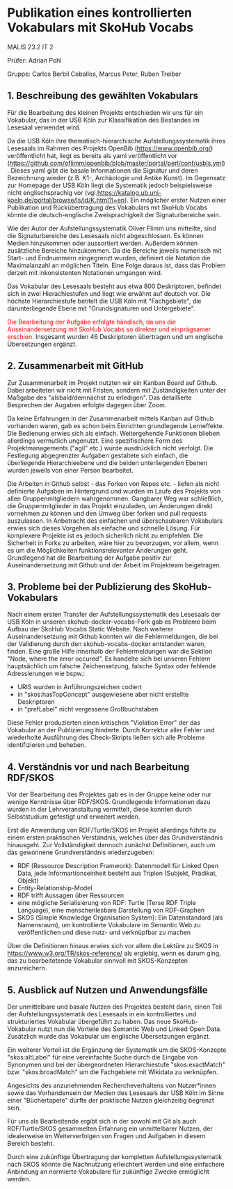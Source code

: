 # Publikation eines kontrollierten Vokabulars mit SkoHub Vocabs

MALIS 23.2 IT 2

Prüfer: Adrian Pohl

Gruppe:
Carlos Berbil Ceballos, Marcus Peter, Ruben Treiber


## **1. Beschreibung des gewählten Vokabulars**

Für die Bearbeitung des kleinen Projekts entschieden wir uns für ein Vokabular, das in der USB Köln zur Klassifikation des Bestandes im Lesesaal verwendet wird.

Da die USB Köln ihre thematisch-hierarchische Aufstellungssystematik ihres Lesesaals im Rahmen des Projekts OpenBib (https://www.openbib.org/) veröffentlicht hat, liegt es bereits als yaml veröffentlicht vor (https://github.com/oflimm/openbib/blob/master/portal/perl/conf/usbls.yml).
Dieses yaml gibt die basale Informationen die Signatur und deren Bezeichnung wieder (z.B. K1-, Archäologie und Antike Kunst).
Im Gegensatz zur Homepage der USB Köln liegt die Systematik jedoch beispielsweise nicht englischsprachig vor (vgl.https://katalog.ub.uni-koeln.de/portal/browse/ls/id/K.html?l=en).
Ein möglicher erster Nutzen einer Publikation und Rückübertragung des Vokabulars mit SkoHub Vocabs könnte die deutsch-englische Zweisprachigkeit der Signaturbereiche sein. 

Wie der Autor der Aufstellungssystematik Oliver Flimm uns mitteilte, sind die Signaturbereiche des Lesesaals nicht abgeschlossen. Es können Medien hinzukommen oder aussortiert werden. Außerdem können zusätzliche Bereiche hinzukommen. Da die Bereiche jeweils numerisch mit Start- und Endnummern eingegrenzt wurden, definiert die Notation die Maximalanzahl an möglichen Titeln. Eine Folge daraus ist, dass das Problem derzeit mit inkonsistenten Notationen umgangen wird. 

Das Vokabular des Lesesaals besteht aus etwa 800 Deskriptoren, befindet sich in zwei Hierachiestufen und liegt wie erwähnt auf deutsch vor. Die höchste Hierarchiestufe betitelt die USB Köln mit "Fachgebiete", die darunterliegende Ebene mit "Grundsignaturen und Untergebiete".

<span style="color:red">Die Bearbeitung der Aufgabe erfolgte händisch, da uns die Auseinandersetzung mit SkoHub Vocabs so direkter und einprägsamer erschien.</span> Insgesamt wurden 46 Deskriptoren übertragen und um englische Übersetzungen ergänzt.


## **2. Zusammenarbeit mit GitHub**

Zur Zusammenarbeit im Projekt nutzten wir ein Kanban Board auf Github. Dabei arbeiteten wir nicht mit Fristen, sondern mit Zuständigkeiten unter der Maßgabe des "alsbald/demnächst zu erledigen". Das detaillierte Besprechen der Augaben erfolgte dagegen über Zoom.

Da keine Erfahrungen in der Zusammenarbeit mittels Kanban auf Github vorhanden waren, gab es schon beim Einrichten grundlegende Lerneffekte. Die Bedienung erwies sich als einfach. Weitergehende Funktionen blieben allerdings vermutlich ungenutzt. 
Eine spezifischere Form des Projektmanagements ("agil" etc.) wurde ausdrücklich nicht verfolgt. Die Festlegung abgegrenzter Aufgaben gestaltete sich einfach, die überliegende Hierarchieebene und die beiden unterliegenden Ebenen wurden jeweils von einer Person bearbeitet.

Die Arbeiten in Github selbst - das Forken von Repos etc. - liefen als nicht definierte Aufgaben im Hintergrund und wurden im Laufe des Projekts von allen Gruppenmitgliedern wahrgenommen. Gangbarer Weg war schließlich, die Gruppenmitglieder in das Projekt einzuladen, um Änderungen direkt vornehmen zu können und den Umweg über forken und pull requests auszulassen. In Anbetracht des einfachen und überschaubaren Vokabulars erwies sich dieses Vorgehen als einfache und schnelle Lösung. Für komplexere Projekte ist es jedoch sicherlich nicht zu empfehlen. Die Sicherheit in Forks zu arbeiten, wäre hier zu bevorzugen, vor allem, wenn es um die Möglichkeiten funktionsrelevanter Änderungen geht. 
Grundlegend hat die Bearbeitung der Aufgabe positiv zur Auseinandersetzung mit Github und der Arbeit im Projekteam beigetragen.


## **3. Probleme bei der Publizierung des SkoHub-Vokabulars**

Nach einem ersten Transfer der Aufstellungssystematik des Lesesaals der USB Köln in unseren skohub-docker-vocabs-Fork gab es Probleme beim Aufbau der SkoHub Vocabs Static Website. Nach weiterer Auseinandersetzung mit Github konnten wir die Fehlermeldungen, die bei der Validierung durch den skohub-vocabs-docker entstanden waren, finden. Eine große Hilfe innerhalb der Fehlermeldungen war die Sektion "Node, where the error occured". Es handelte sich bei unseren Fehlern hauptsächlich um falsche Zeichensetzung, falsche Syntax oder fehlende Adressierungen wie bspw.:

 - URIS wurden in Anführungszeichen codiert
 - in "skos:hasTopConcept" ausgewiesene aber nicht erstellte Deskriptoren
 - in "prefLabel" nicht vergessene Großbuchstaben 

Diese Fehler produzierten einen kritischen "Violation Error" der das Vokabular an der Publizierung hinderte. Durch Korrektur aller Fehler und wiederholte Ausführung des Check-Skripts ließen sich alle Probleme identifizieren und beheben.


## **4. Verständnis vor und nach Bearbeitung RDF/SKOS**

Vor der Bearbeitung des Projektes gab es in der Gruppe keine oder nur wenige Kenntnisse über RDF/SKOS.
Grundlegende Informationen dazu wurden in der Lehrveranstaltung vermittelt, diese konnten durch Selbststudium gefestigt und erweitert werden.

Erst die Anwendung von RDF/Turtle/SKOS im Projekt allerdings führte zu einem ersten praktischen Verständnis, welches über das Grundverständnis hinausgeht. Zur Vollständigkeit dennoch zunächst Definitionen, auch um das gewonnene Grundverständnis wiederzugeben:

- RDF (Ressource Description Framwork): Datenmodell für Linked Open Data, jede Informartionseinheit besteht aus Triplen (Subjekt, Prädikat, Objekt)
- Entity-Relationship-Model
- RDF trifft Aussagen über Ressourcen
- eine mögliche Serialisierung von RDF: Turtle (Terse RDF Triple Language), eine menschenlesbare Darstellung von RDF-Graphen 
- SKOS (Simple Knowledge Organisation System): Ein Datenstandard (als Namensraum), um kontrollierte Vokabulare im Semantic Web zu veröffentlichen und diese nutz- und verknüpfbar zu machen

Über die Definitionen hinaus erwies sich vor allem die Lektüre zu SKOS in https://www.w3.org/TR/skos-reference/ als ergiebig, wenn es darum ging, das zu bearbeitetende Vokabular sinnvoll mit SKOS-Konzepten anzureichern.


## **5. Ausblick auf Nutzen und Anwendungsfälle**

Der unmittelbare und basale Nutzen des Projektes besteht darin, einen Teil der Aufstellungssystematik des Lesesaals in ein kontrolliertes und strukturiertes Vokabular übergeführt zu haben. Das neue SkoHub-Vokabular nutzt nun die Vorteile des Semantic Web und Linked Open Data. Zusätzlich wurde das Vokabular um englische Übersetzungen ergänzt.

Ein weiterer Vorteil ist die Ergänzung der Systematik um die SKOS-Konzepte "skos:altLabel" für eine vereinfachte Suche durch die Eingabe von Synonymen und bei der übergeordneten Hierarchiestufe "skos:exactMatch" bzw. "skos:broadMatch" um die Fachgebiete mit Wikidata zu verknüpfen.

Angesichts des anzunehmenden Rechercheverhaltens von Nutzer*innen sowie das Vorhandensein der Medien des Lesesaals der USB Köln im Sinne einer "Büchertapete" dürfte der praktische Nutzen gleichzeitig begrenzt sein.

Für uns als Bearbeitende ergibt sich in der sowohl mit Git als auch RDF/Turtle/SKOS gesammelten Erfahrung ein unmittelbarer Nutzen, der idealerweise im Weiterverfolgen von Fragen und Aufgaben in diesem Bereich besteht.

Durch eine zukünftige Übertragung der kompletten Aufstellungssystematik nach SKOS könnte die Nachnutzung erleichtert werden und eine einfachere Anbindung an normierte Vokabulare für zukünftige Zwecke ermöglicht werden.
